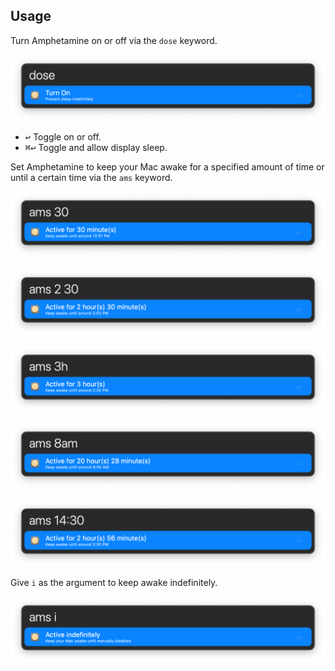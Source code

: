 ## Usage

Turn Amphetamine on or off via the `dose` keyword.

![Turning on](images/dose.png)

* <kbd>↩</kbd> Toggle on or off.
* <kbd>⌘</kbd><kbd>↩</kbd> Toggle and allow display sleep.

Set Amphetamine to keep your Mac awake for a specified amount of time or until a certain time via the `ams` keyword.

![Turning on for 30 minutes](images/ams30.png)

![Turning on for 2 hours and 30 minutes](images/ams230.png)

![Turning on for 3 hours](images/ams3h.png)

![Turning on until 8 AM](images/ams8am.png)

![Turning on until 14:30 PM](images/ams1430.png)

Give `i` as the argument to keep awake indefinitely.

![Turning on indefinitely](images/amsi.png)
